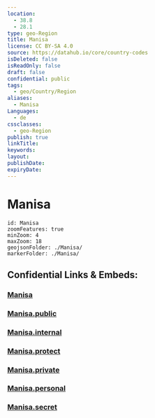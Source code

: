 ```yaml
---
location:
  - 38.8
  - 28.1
type: geo-Region
title: Manisa
license: CC BY-SA 4.0
source: https://datahub.io/core/country-codes
isDeleted: false
isReadOnly: false
draft: false
confidential: public
tags:
  - geo/Country/Region
aliases:
  - Manisa
Languages:
  - de
cssclasses:
  - geo-Region
publish: true
linkTitle:
keywords:
layout:
publishDate:
expiryDate:
---
```


# Manisa

```leaflet
id: Manisa
zoomFeatures: true 
minZoom: 4 
maxZoom: 18
geojsonFolder: ./Manisa/
markerFolder: ./Manisa/
```


## Confidential Links & Embeds: 

### [Manisa](/_Standards/Earth/Continent/Europe/Europe~East/Turkey/Provinces~Turkey/Manisa.md) 

### [Manisa.public](/_public/Earth/Continent/Europe/Europe~East/Turkey/Provinces~Turkey/Manisa.public.md) 

### [Manisa.internal](/_internal/Earth/Continent/Europe/Europe~East/Turkey/Provinces~Turkey/Manisa.internal.md) 

### [Manisa.protect](/_protect/Earth/Continent/Europe/Europe~East/Turkey/Provinces~Turkey/Manisa.protect.md) 

### [Manisa.private](/_private/Earth/Continent/Europe/Europe~East/Turkey/Provinces~Turkey/Manisa.private.md) 

### [Manisa.personal](/_personal/Earth/Continent/Europe/Europe~East/Turkey/Provinces~Turkey/Manisa.personal.md) 

### [Manisa.secret](/_secret/Earth/Continent/Europe/Europe~East/Turkey/Provinces~Turkey/Manisa.secret.md)

